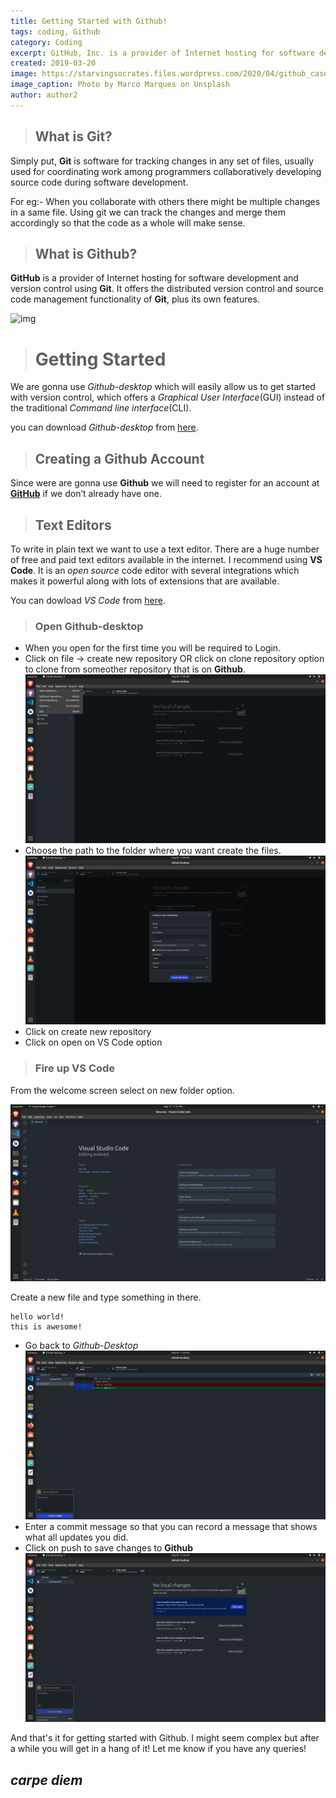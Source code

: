 ```yaml
---
title: Getting Started with Github!
tags: coding, Github
category: Coding
excerpt: GitHub, Inc. is a provider of Internet hosting for software development and version control using Git.... 
created: 2019-03-20
image: https://starvingsocrates.files.wordpress.com/2020/04/github_case_study_header_new.jpg
image_caption: Photo by Marco Marques on Unsplash
author: author2
---
```

> ## What is Git?

Simply put, **Git** is software for tracking changes in any set of files, usually used for coordinating work among programmers collaboratively developing source code during software development. 

For eg:- When you collaborate with others there might be multiple changes in a same file. Using git we can track the changes and merge them accordingly so that the code as a whole will make sense.
> ## What is Github?

 **GitHub** is a provider of Internet hosting for software development and version control using **Git**. It offers the distributed version control and source code management functionality of **Git**, plus its own features.

![img](https://github.blog/wp-content/uploads/2018/06/40890924-4bad5ce0-6732-11e8-9648-192aa71f0830.png?fit=2405%2C1265) 

> # Getting Started

We are gonna use *Github-desktop* which will easily allow us to get started with version control, which offers a *Graphical User Interface*(GUI) instead of the traditional *Command line interface*(CLI).

you can download *Github-desktop* from [here](https://desktop.github.com/).

> ## Creating a Github Account

Since were are gonna use **Github** we will need to register for an account at [**GitHub**](https://github.com) if we don’t already have one.

> ## Text Editors

To write in plain text we want to use a text editor. There are a huge number of free and paid text editors available in the internet. I recommend using **VS Code**. It is an *open source* code editor with several integrations which makes it powerful along with lots of extensions that are available.

You can dowload *VS Code* from [here](https://code.visualstudio.com/). 



> ### Open Github-desktop

- When you open for the first time you will be required to Login.
- Click on file -> create new repository OR click on clone repository option to clone from someother repository that is on **Github**.
![img](./images/0.png)
- Choose the path to the folder where you want create the files.
![img](./images/1.png)
- Click on create new repository
- Click on open on VS Code option


> ### Fire up VS Code

From the welcome screen select on new folder option.

![img-vscode](./images/gh-3.png)

Create a new file and type something in there.

```
hello world!
this is awesome!

```

- Go back to *Github-Desktop*
![img](./images/4.png)
- Enter a commit message so that you can record a message that shows what all updates you did.
- Click on push to save changes to **Github**
![img](./images/5.png)

And that's it for getting started with Github.
I might seem complex but after a while you will get in a hang of it!
Let me know if you have any queries!

## *carpe diem*